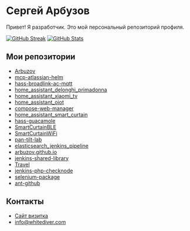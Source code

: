 # Сергей Арбузов

Привет! Я разработчик. Это мой персональный репозиторий профиля.

[![GitHub Streak](https://github-readme-streak-stats.herokuapp.com/?user=Arbuzov)](https://github.com/Arbuzov)
[![GitHub Stats](https://github-readme-stats.vercel.app/api?username=Arbuzov&show_icons=true&theme=radical)](https://github.com/Arbuzov)

## Мои репозитории

<!--START_REPOS-->
- [Arbuzov](https://github.com/Arbuzov/Arbuzov)
- [mcp-atlassian-helm](https://github.com/Arbuzov/mcp-atlassian-helm)
- [hass-broadlink-ac-mqtt](https://github.com/Arbuzov/hass-broadlink-ac-mqtt)
- [home_assistant_delonghi_primadonna](https://github.com/Arbuzov/home_assistant_delonghi_primadonna)
- [home_assistant_xiaomi_tv](https://github.com/Arbuzov/home_assistant_xiaomi_tv)
- [home_assistant_oiot](https://github.com/Arbuzov/home_assistant_oiot)
- [compose-web-manager](https://github.com/Arbuzov/compose-web-manager)
- [home_assistant_smart_curtain](https://github.com/Arbuzov/home_assistant_smart_curtain)
- [hass-guacamole](https://github.com/Arbuzov/hass-guacamole)
- [SmartCurtainBLE](https://github.com/Arbuzov/SmartCurtainBLE)
- [SmartCurtainWiFi](https://github.com/Arbuzov/SmartCurtainWiFi)
- [pan-tilt-lab](https://github.com/Arbuzov/pan-tilt-lab)
- [elasticsearch_jenkins_pipeline](https://github.com/Arbuzov/elasticsearch_jenkins_pipeline)
- [arbuzov.github.io](https://github.com/Arbuzov/arbuzov.github.io)
- [jenkins-shared-library](https://github.com/Arbuzov/jenkins-shared-library)
- [Travel](https://github.com/Arbuzov/Travel)
- [jenkins-php-checknode](https://github.com/Arbuzov/jenkins-php-checknode)
- [selenium-package](https://github.com/Arbuzov/selenium-package)
- [ant-github](https://github.com/Arbuzov/ant-github)
<!--END_REPOS-->

## Контакты

- [Сайт визитка](https://arbuzov.github.io/)
- [info@whitediver.com](mailto:info@whitediver.com)
